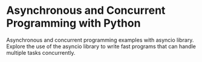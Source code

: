 # Asynchronous and Concurrent Programming with Python

Asynchronous and concurrent programming examples with asyncio library. 
Explore the use of the asyncio library to write fast programs that can handle multiple tasks concurrently.
